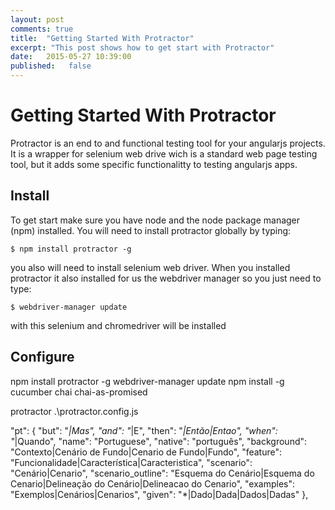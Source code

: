 ```yaml
---
layout: post
comments: true
title:  "Getting Started With Protractor"
excerpt: "This post shows how to get start with Protractor"
date:   2015-05-27 10:39:00
published:   false
---
```


# Getting Started With Protractor

Protractor is an end to and functional testing tool for your angularjs projects.
It is a wrapper for selenium web drive wich is a standard web page testing tool, but it adds some specific functionalitty to testing angularjs apps.


## Install

To get start make sure you have node and the node package manager (npm) installed.
You will need to install protractor globally by typing:

	$ npm install protractor -g

you also will need to install selenium web driver. When you installed protractor it also installed for us the webdriver manager so you just need to type:

	$ webdriver-manager update

with this selenium and chromedriver will be installed

## Configure

npm install protractor -g
webdriver-manager update
npm install -g cucumber chai chai-as-promised

protractor .\protractor.config.js

"pt": {
    "but": "*|Mas",
    "and": "*|E",
    "then": "*|Então|Entao",
    "when": "*|Quando",
    "name": "Portuguese",
    "native": "português",
    "background": "Contexto|Cenário de Fundo|Cenario de Fundo|Fundo",
    "feature": "Funcionalidade|Característica|Caracteristica",
    "scenario": "Cenário|Cenario",
    "scenario_outline": "Esquema do Cenário|Esquema do Cenario|Delineação do Cenário|Delineacao do Cenario",
    "examples": "Exemplos|Cenários|Cenarios",
    "given": "*|Dado|Dada|Dados|Dadas"
  },

